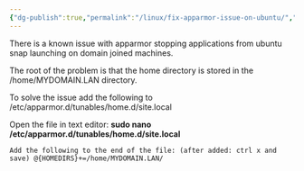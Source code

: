 ```yaml
---
{"dg-publish":true,"permalink":"/linux/fix-apparmor-issue-on-ubuntu/","tags":["public","linux","fix","domain","activedirectory","ubuntu"],"noteIcon":"1","created":"2024-08-03T14:52:59.381+02:00","updated":"2022-12-23T10:22:06.000+01:00"}
---
```


There is a known issue with apparmor stopping applications from ubuntu snap launching on domain joined machines.

The root of the problem is that the home directory is stored in the /home/MYDOMAIN.LAN directory.

To solve the issue add the following to /etc/apparmor.d/tunables/home.d/site.local

Open the file in text editor: **sudo nano /etc/apparmor.d/tunables/home.d/site.local**

```
Add the following to the end of the file: (after added: ctrl x and save) @{HOMEDIRS}+=/home/MYDOMAIN.LAN/
```
